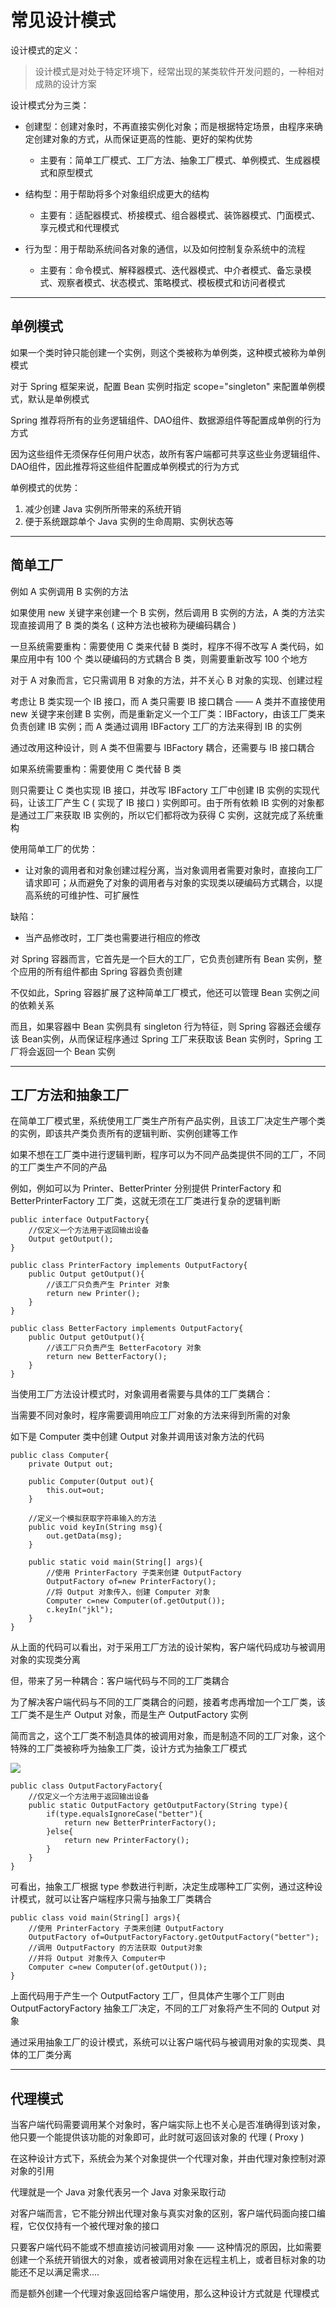 # 常见设计模式

设计模式的定义：
> 设计模式是对处于特定环境下，经常出现的某类软件开发问题的，一种相对成熟的设计方案  

设计模式分为三类：
- 创建型：创建对象时，不再直接实例化对象；而是根据特定场景，由程序来确定创建对象的方式，从而保证更高的性能、更好的架构优势  
    - 主要有：简单工厂模式、工厂方法、抽象工厂模式、单例模式、生成器模式和原型模式

- 结构型：用于帮助将多个对象组织成更大的结构
    - 主要有：适配器模式、桥接模式、组合器模式、装饰器模式、门面模式、享元模式和代理模式
- 行为型：用于帮助系统间各对象的通信，以及如何控制复杂系统中的流程
    - 主要有：命令模式、解释器模式、迭代器模式、中介者模式、备忘录模式、观察者模式、状态模式、策略模式、模板模式和访问者模式
---

## 单例模式
如果一个类时钟只能创建一个实例，则这个类被称为单例类，这种模式被称为单例模式  

对于 Spring 框架来说，配置 Bean 实例时指定 scope="singleton" 来配置单例模式，默认是单例模式  

Spring 推荐将所有的业务逻辑组件、DAO组件、数据源组件等配置成单例的行为方式   

因为这些组件无须保存任何用户状态，故所有客户端都可共享这些业务逻辑组件、DAO组件，因此推荐将这些组件配置成单例模式的行为方式  

单例模式的优势：
1. 减少创建 Java 实例所所带来的系统开销
2. 便于系统跟踪单个 Java 实例的生命周期、实例状态等

---

## 简单工厂
例如 A 实例调用 B 实例的方法  

如果使用 new 关键字来创建一个 B 实例，然后调用 B 实例的方法，A 类的方法实现直接调用了 B 类的类名 ( 这种方法也被称为硬编码耦合 )  

一旦系统需要重构：需要使用 C 类来代替 B 类时，程序不得不改写 A 类代码，如果应用中有 100 个 类以硬编码的方式耦合 B 类，则需要重新改写 100 个地方

对于 A 对象而言，它只需调用 B 对象的方法，并不关心 B 对象的实现、创建过程  

考虑让 B 类实现一个 IB 接口，而 A 类只需要 IB 接口耦合 —— A 类并不直接使用 new 关键字来创建 B 实例，而是重新定义一个工厂类：IBFactory，由该工厂类来负责创建 IB 实例；而 A 类通过调用 IBFactory 工厂的方法来得到 IB 的实例  

通过改用这种设计，则 A 类不但需要与 IBFactory 耦合，还需要与 IB 接口耦合  

如果系统需要重构：需要使用 C 类代替 B 类  

则只需要让 C 类也实现 IB 接口，并改写 IBFactory 工厂中创建 IB 实例的实现代码，让该工厂产生 C ( 实现了 IB 接口 ) 实例即可。由于所有依赖 IB 实例的对象都是通过工厂来获取 IB 实例的，所以它们都将改为获得 C 实例，这就完成了系统重构  

使用简单工厂的优势：
- 让对象的调用者和对象创建过程分离，当对象调用者需要对象时，直接向工厂请求即可；从而避免了对象的调用者与对象的实现类以硬编码方式耦合，以提高系统的可维护性、可扩展性  

缺陷：
- 当产品修改时，工厂类也需要进行相应的修改  

对 Spring 容器而言，它首先是一个巨大的工厂，它负责创建所有 Bean 实例，整个应用的所有组件都由 Spring 容器负责创建  

不仅如此，Spring 容器扩展了这种简单工厂模式，他还可以管理 Bean 实例之间的依赖关系  

而且，如果容器中 Bean 实例具有 singleton 行为特征，则 Spring 容器还会缓存该 Bean实例，从而保证程序通过 Spring 工厂来获取该 Bean 实例时，Spring 工厂将会返回一个 Bean 实例  

---
## 工厂方法和抽象工厂
在简单工厂模式里，系统使用工厂类生产所有产品实例，且该工厂决定生产哪个类的实例，即该共产类负责所有的逻辑判断、实例创建等工作   

如果不想在工厂类中进行逻辑判断，程序可以为不同产品类提供不同的工厂，不同的工厂类生产不同的产品  

例如，例如可以为 Printer、BetterPrinter 分别提供 PrinterFactory 和 BetterPrinterFactory 工厂类，这就无须在工厂类进行复杂的逻辑判断  


```
public interface OutputFactory{
    //仅定义一个方法用于返回输出设备
    Output getOutput();
}
```

```
public class PrinterFactory implements OutputFactory{
    public Output getOutput(){
        //该工厂只负责产生 Printer 对象
        return new Printer();
    }
}
```

```
public class BetterFactory implements OutputFactory{
    public Output getOutput(){
        //该工厂只负责产生 BetterFacotory 对象
        return new BetterFactory();
    }
}
```




当使用工厂方法设计模式时，对象调用者需要与具体的工厂类耦合：  

当需要不同对象时，程序需要调用响应工厂对象的方法来得到所需的对象  

如下是 Computer 类中创建 Output 对象并调用该对象方法的代码  

```
public class Computer{
    private Output out;
    
    public Computer(Output out){
        this.out=out;
    }
    
    //定义一个模拟获取字符串输入的方法
    public void keyIn(String msg){
        out.getData(msg);
    }
    
    public static void main(String[] args){
        //使用 PrinterFactory 子类来创建 OutputFactory
        OutputFactory of=new PrinterFactory();
        //将 Output 对象传入，创建 Computer 对象
        Computer c=new Computer(of.getOutput());
        c.keyIn("jkl");
    }
}
```
从上面的代码可以看出，对于采用工厂方法的设计架构，客户端代码成功与被调用对象的实现类分离  

但，带来了另一种耦合：客户端代码与不同的工厂类耦合  

为了解决客户端代码与不同的工厂类耦合的问题，接着考虑再增加一个工厂类，该工厂类不是生产 Output 对象，而是生产 OutputFactory 实例   

简而言之，这个工厂类不制造具体的被调用对象，而是制造不同的工厂对象，这个特殊的工厂类被称呼为抽象工厂类，设计方式为抽象工厂模式  

![](http://on-img.com/chart_image/5aa4ebdbe4b0fb5a6bf0bcca.png)  


```
public class OutputFactoryFactory{
    //仅定义一个方法用于返回输出设备
    public static OutputFactory getOutputFactory(String type){
        if(type.equalsIgnoreCase("better"){
            return new BetterPrinterFactory();
        }else{
            return new PrinterFactory();
        }
    }
}
```
可看出，抽象工厂根据 type 参数进行判断，决定生成哪种工厂实例，通过这种设计模式，就可以让客户端程序只需与抽象工厂类耦合  

```
public class void main(String[] args){
    //使用 PrinterFactory 子类来创建 OutputFactory
    OutputFactory of=OutputFactoryFactory.getOutputFactory("better");
    //调用 OutputFactory 的方法获取 Output对象
    //并将 Output 对象传入 Computer中
    Computer c=new Computer(of.getOutput());
}
```
上面代码用于产生一个 OutputFactory 工厂，但具体产生哪个工厂则由 OutputFactoryFactory 抽象工厂决定，不同的工厂对象将产生不同的 Output 对象  

通过采用抽象工厂的设计模式，系统可以让客户端代码与被调用对象的实现类、具体的工厂类分离  

---

## 代理模式
当客户端代码需要调用某个对象时，客户端实际上也不关心是否准确得到该对象，他只要一个能提供该功能的对象即可，此时就可返回该对象的 代理 ( Proxy )   

在这种设计方式下，系统会为某个对象提供一个代理对象，并由代理对象控制对源对象的引用  

代理就是一个 Java 对象代表另一个 Java 对象采取行动  

对客户端而言，它不能分辨出代理对象与真实对象的区别，客户端代码面向接口编程，它仅仅持有一个被代理对象的接口  

只要客户端代码不能或不想直接访问被调用对象 —— 这种情况的原因，比如需要创建一个系统开销很大的对象，或者被调用对象在远程主机上，或者目标对象的功能还不足以满足需求....  

而是额外创建一个代理对象返回给客户端使用，那么这种设计方式就是 代理模式  

